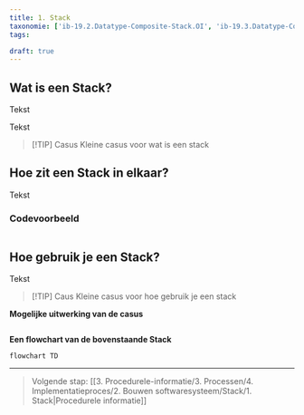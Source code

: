 ```yaml
---
title: 1. Stack
taxonomie: ['ib-19.2.Datatype-Composite-Stack.OI', 'ib-19.3.Datatype-Composite-Stack.OI']
tags:

draft: true 
---
```


## Wat is een Stack?
Tekst

Tekst

> [!TIP] Casus
> Kleine casus voor wat is een stack

## Hoe zit een Stack in elkaar?
Tekst
### Codevoorbeeld
```C#
```

## Hoe gebruik je een Stack?
Tekst

> [!TIP] Caus
> Kleine casus voor hoe gebruik je een stack 

**Mogelijke uitwerking van de casus**
``` C#
```

**Een flowchart van de bovenstaande Stack**

```mermaid
flowchart TD
```

---

> Volgende stap: [[3. Procedurele-informatie/3. Processen/4. Implementatieproces/2. Bouwen softwaresysteem/Stack/1. Stack|Procedurele informatie]]